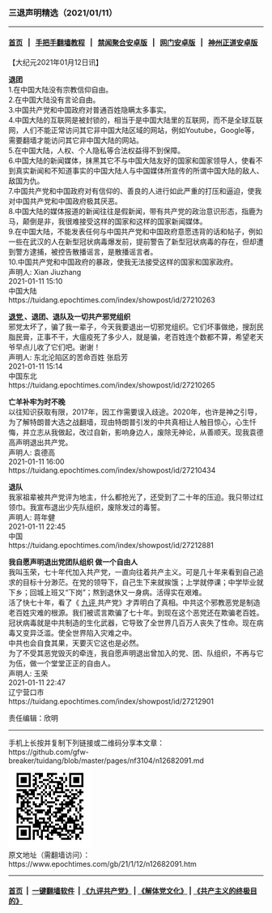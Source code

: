 ### 三退声明精选（2021/01/11）
------------------------

#### [首页](https://github.com/gfw-breaker/banned-news1/blob/master/README.md) &nbsp;&nbsp;|&nbsp;&nbsp; [手把手翻墙教程](https://github.com/gfw-breaker/guides/wiki) &nbsp;&nbsp;|&nbsp;&nbsp; [禁闻聚合安卓版](https://github.com/gfw-breaker/bn-android) &nbsp;&nbsp;|&nbsp;&nbsp; [网门安卓版](https://github.com/oGate2/oGate) &nbsp;&nbsp;|&nbsp;&nbsp; [神州正道安卓版](https://github.com/SzzdOgate/update) 



<div class="post_content" id="artbody" itemprop="articleBody">
 <!-- article content begin -->
 <p>
  【大纪元2021年01月12日讯】
 </p>
 <p>
  <strong>
   退团
  </strong>
  <br/>
  1.在中国大陆没有宗教信仰自由。
  <br/>
  2.在中国大陆没有言论自由。
  <br/>
  3.中国共产党和中国政府对普通百姓隐瞒太多事实。
  <br/>
  4.中国大陆的互联网是被封锁的，相当于是中国大陆里的互联网，而不是全球互联网，人们不能正常访问其它非中国大陆区域的网站，例如Youtube，Google等，需要翻墙才能访问其它非中国大陆的网站。
  <br/>
  5.在中国大陆，人权、个人隐私等合法权益得不到保障。
  <br/>
  6.中国大陆的新闻媒体，抹黑其它不与中国大陆友好的国家和国家领导人，使看不到真实新闻和不知道事实的中国大陆人与中国媒体所宣传的所谓中国大陆的敌人、敌国为仇。
  <br/>
  7.中国共产党和中国政府对有信仰的、善良的人进行如此严重的打压和逼迫，使我对中国共产党和中国政府极其厌恶。
  <br/>
  8.中国大陆的媒体报道的新闻往往是假新闻，带有共产党的政治意识形态，指鹿为马，颠倒是非，我很难接受这样的国家和这样的国家新闻媒体。
  <br/>
  9.在中国大陆，不能发表任何与中国共产党和中国政府意愿违背的话和帖子，例如一些在武汉的人在新型冠状病毒爆发前，提前警告了新型冠状病毒的存在，但却遭到警方逮捕，被控告散播谣言，是散播谣言者。
  <br/>
  10.中国共产党和中国政府的暴政，使我无法接受这样的国家和国家政府。
  <br/>
  声明人: Xian Jiuzhang
  <br/>
  2021-01-11 15:10
  <br/>
  中国大陆
  <br/>
  https://tuidang.epochtimes.com/index/showpost/id/27210263
 </p>
 <p>
  <strong>
   <a href="https://www.epochtimes.com/gb/tag/%E9%80%80%E5%85%9A.html">
    退党
   </a>
   、退团、退队及一切共产邪党组织
  </strong>
  <br/>
  邪党太坏了，骗了我一辈子，今天我要退出一切邪党组织。它们坏事做绝，搜刮民脂民膏，正事不干，大瘟疫死了多少人，就是骗，老百姓连个数都不算，希望老天爷早点儿收了它们吧。谢谢！
  <br/>
  声明人: 东北沦陷区的苦命百姓 张启芳
  <br/>
  2021-01-11 15:14
  <br/>
  中国东北
  <br/>
  https://tuidang.epochtimes.com/index/showpost/id/27210265
 </p>
 <p>
  <strong>
   亡羊补牢为时不晚
  </strong>
  <br/>
  以往知识获取有限，2017年，因工作需要误入歧途。2020年，也许是神之引导，为了解特朗普大选之战翻墙，现由特朗普引发的中共真相让人触目惊心，心生忏悔，并立志从我做起，改过自新，影响身边人，废除无神论，从善顺天。现我袁德高声明退出共产党。
  <br/>
  声明人: 袁德高
  <br/>
  2021-01-11 16:00
  <br/>
  https://tuidang.epochtimes.com/index/showpost/id/27210434
 </p>
 <p>
  <strong>
   退队
  </strong>
  <br/>
  我家祖辈被共产党评为地主，什么都抢光了，还受到了二十年的压迫。我只带过红领巾。我宣布退出少先队组织，废除发过的毒誓。
  <br/>
  声明人: 蒋年健
  <br/>
  2021-01-11 22:45
  <br/>
  中国
  <br/>
  https://tuidang.epochtimes.com/index/showpost/id/27212881
 </p>
 <p>
  <strong>
   我自愿声明退出党团队组织 做一个自由人
  </strong>
  <br/>
  我叫玉荣，七十年代加入共产党，一直向往着共产主义。可是几十年来看到自己追求的目标十分渺茫。在党的领导下，自己生下来就挨饿；上学就停课；中学毕业就下乡；回城上班又“下岗”；熬到退休又一身病。活得实在艰难。
  <br/>
  活了快七十年，看了《
  <a href="https://www.epochtimes.com/gb/tag/%E4%B9%9D%E8%AF%84.html">
   九评
  </a>
  共产党》才弄明白了真相。中共这个邪教恶党是制造老百姓灾难的根源。我们被谎言欺骗了七十年。到现在这个恶党还在欺骗老百姓。冠状病毒就是中共制造的生化武器，它导致了全世界几百万人丧失了性命。现在病毒又变异泛滥。使全世界陷入灾难之中。
  <br/>
  中共也会自食其果，天要灭它这也是必然。
  <br/>
  为了不受其恶党毁灭的牵连，我自愿声明退出曾加入的党、团、队组织，不再与它为伍，做一个堂堂正正的自由人。
  <br/>
  声明人: 玉荣
  <br/>
  2021-01-11 22:47
  <br/>
  辽宁营口市
  <br/>
  https://tuidang.epochtimes.com/index/showpost/id/27212901
 </p>
 <p>
  责任编辑：欣明
 </p>
 <!-- article content end -->
 <div id="below_article_ad">
 </div>
</div>

<hr/>
手机上长按并复制下列链接或二维码分享本文章：<br/>
https://github.com/gfw-breaker/tuidang/blob/master/pages/nf3104/n12682091.md <br/>
<a href='https://github.com/gfw-breaker/tuidang/blob/master/pages/nf3104/n12682091.md'><img src='https://github.com/gfw-breaker/tuidang/blob/master/pages/nf3104/n12682091.md.png'/></a> <br/>
原文地址（需翻墙访问）：https://www.epochtimes.com/gb/21/1/12/n12682091.htm


------------------------
#### [首页](https://github.com/gfw-breaker/banned-news/blob/master/README.md) &nbsp;|&nbsp; [一键翻墙软件](https://github.com/gfw-breaker/nogfw/blob/master/README.md) &nbsp;| [《九评共产党》](https://github.com/gfw-breaker/9ping.md/blob/master/README.md#九评之一评共产党是什么) | [《解体党文化》](https://github.com/gfw-breaker/jtdwh.md/blob/master/README.md) | [《共产主义的终极目的》](https://github.com/gfw-breaker/gczydzjmd.md/blob/master/README.md)


<img src='http://gfw-breaker.win/tuidang/pages/nf3104/n12682091.md' width='0px' height='0px'/>